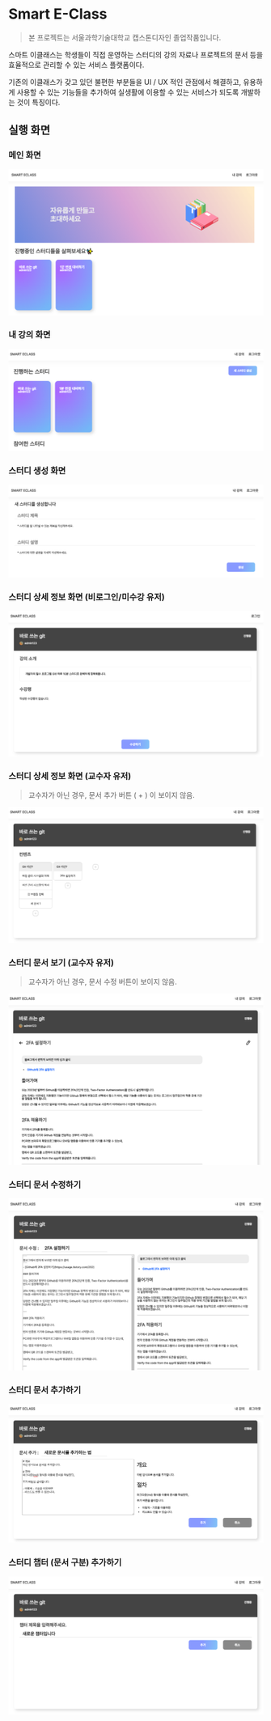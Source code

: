 # Smart E-Class

> 본 프로젝트는 서울과학기술대학교 캡스톤디자인 졸업작품입니다.

스마트 이클래스는 학생들이 직접 운영하는 스터디의 강의 자료나 프로젝트의 문서 등을 효율적으로 관리할 수 있는 서비스 플랫폼이다.

기존의 이클래스가 갖고 있던 불편한 부분들을 UI / UX 적인 관점에서 해결하고, 유용하게 사용할 수 있는 기능들을 추가하여 실생활에 이용할 수 있는 서비스가 되도록 개발하는 것이 특징이다.

## 실행 화면

### 메인 화면

![image](/1.png)

### 내 강의 화면

![image](/2.png)

### 스터디 생성 화면

![image](/3.png)

### 스터디 상세 정보 화면 (비로그인/미수강 유저)

![image](/4.png)

### 스터디 상세 정보 화면 (교수자 유저)

> 교수자가 아닌 경우, 문서 추가 버튼 ( + ) 이 보이지 않음.

![image](/5.png)

### 스터디 문서 보기 (교수자 유저)

> 교수자가 아닌 경우, 문서 수정 버튼이 보이지 않음.

![image](/6.png)

### 스터디 문서 수정하기

![image](/7.png)

### 스터디 문서 추가하기

![image](/8.png)

### 스터디 챕터 (문서 구분) 추가하기

![image](/9.png)
